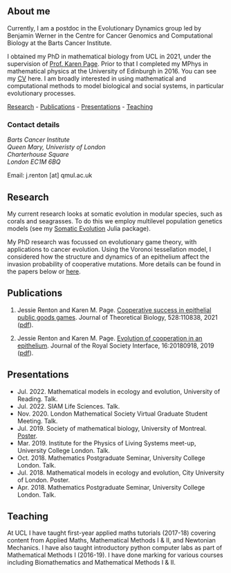 ## About me

Currently, I am a postdoc in the Evolutionary Dynamics group led by Benjamin Werner in the Centre for Cancer Genomics and Computational Biology at the Barts Cancer Institute. 

I obtained my PhD in mathematical biology from UCL in 2021, under the supervision of [Prof. Karen Page](https://www.ucl.ac.uk/~ucackmp/). Prior to that I completed my MPhys in mathematical physics at the University of Edinburgh in 2016. You can see my [CV](https://jessierenton.github.io/JRenton_CV.pdf) here. I am broadly interested in using mathematical and computational methods to model biological and social systems, in particular evolutionary processes.

[Research](#research) - [Publications](#publications) - [Presentations](#presentations) - [Teaching](#teaching)

### Contact details

_Barts Cancer Institute_  
_Queen Mary, Univeristy of London_  
_Charterhouse Square_  
_London EC1M 6BQ_

Email: j.renton \[at\] qmul.ac.uk

## Research
My current research looks at somatic evolution in modular species, such as corals and seagrasses. To do this we employ multilevel population genetics models (see my [Somatic Evolution](https://github.com/jessierenton/SomaticEvolution.jl) Julia package).

My PhD research was focussed on evolutionary game theory, with applications to cancer evolution. Using the Voronoi tessellation model, I considered how the structure and dynamics of an epithelium affect the invasion probability of cooperative mutations. More details can be found in the papers below or [here](https://jessierenton.github.io/poster.pdf). 

## Publications
1. Jessie Renton and Karen M. Page. [Cooperative success in epithelial public goods games](https://doi.org/10.1016/j.jtbi.2021.110838). Journal of Theoretical Biology, 528:110838, 2021 ([pdf](https://jessierenton.github.io/accepted_version.pdf)).

2. Jessie Renton and Karen M. Page. [Evolution of cooperation in an epithelium](https://royalsocietypublishing.org/doi/10.1098/rsif.2018.0918). Journal of
the Royal Society Interface, 16:20180918, 2019 ([pdf](https://jessierenton.github.io/rsif.2018.0918.pdf)).

## Presentations
- Jul. 2022. Mathematical models in ecology and evolution, University of Reading. Talk.
- Jul. 2022. SIAM Life Sciences. Talk.
- Nov. 2020. London Mathematical Society Virtual Graduate Student Meeting. Talk.
- Jul. 2019. Society of mathematical biology, University of Montreal. [Poster](https://jessierenton.github.io/poster.pdf).
- Mar. 2019. Institute for the Physics of Living Systems meet-up, University College London. Talk.
- Oct. 2018. Mathematics Postgraduate Seminar, University College London. Talk.
- Jul. 2018. Mathematical models in ecology and evolution, City University of London. Poster.
- Apr. 2018. Mathematics Postgraduate Seminar, University College London. Talk.

## Teaching

At UCL I have taught first-year applied maths tutorials (2017-18) covering content from Applied Maths, Mathematical Methods I & II, and Newtonian Mechanics. I have also taught introductory python computer labs as part of Mathematical Methods I (2016-19). I have done marking for various courses including Biomathematics and Mathematical Methods I & II. 

